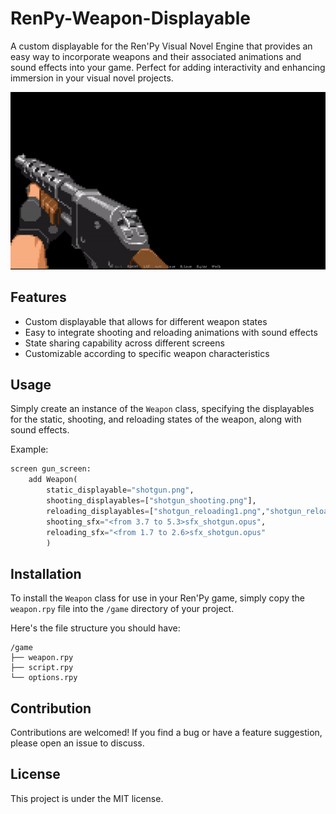 # RenPy-Weapon-Displayable

A custom displayable for the Ren'Py Visual Novel Engine that provides an easy way to incorporate weapons and their associated animations and sound effects into your game. Perfect for adding interactivity and enhancing immersion in your visual novel projects.

<p align="center">
  <img src="example.gif" alt="animated" />
</p>

## Features
- Custom displayable that allows for different weapon states
- Easy to integrate shooting and reloading animations with sound effects
- State sharing capability across different screens
- Customizable according to specific weapon characteristics

## Usage
Simply create an instance of the `Weapon` class, specifying the displayables for the static, shooting, and reloading states of the weapon, along with sound effects.

Example:
```python
screen gun_screen:
    add Weapon(
        static_displayable="shotgun.png", 
        shooting_displayables=["shotgun_shooting.png"], 
        reloading_displayables=["shotgun_reloading1.png","shotgun_reloading2.png", "shotgun_reloading3.png", "shotgun_reloading4.png"], 
        shooting_sfx="<from 3.7 to 5.3>sfx_shotgun.opus", 
        reloading_sfx="<from 1.7 to 2.6>sfx_shotgun.opus"
        )
```

## Installation

To install the `Weapon` class for use in your Ren'Py game, simply copy the `weapon.rpy` file into the `/game` directory of your project.

Here's the file structure you should have:

```
/game
├── weapon.rpy
├── script.rpy
└── options.rpy
```

## Contribution

Contributions are welcomed! If you find a bug or have a feature suggestion, please open an issue to discuss.

## License

This project is under the MIT license.

